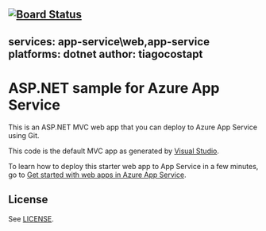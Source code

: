 [![Board Status](https://dev.azure.com/behnam0579/760b13d1-cd3e-4f8a-8d6c-240e28c22eda/4d884fd9-4bca-43a8-8951-84783c72dc13/_apis/work/boardbadge/bc31cbf2-b774-4b4c-a3b8-9b74facd7bf1)](https://dev.azure.com/behnam0579/760b13d1-cd3e-4f8a-8d6c-240e28c22eda/_boards/board/t/4d884fd9-4bca-43a8-8951-84783c72dc13/Microsoft.RequirementCategory)
---
services: app-service\web,app-service
platforms: dotnet
author: tiagocostapt
---

# ASP.NET sample for Azure App Service

This is an ASP.NET MVC web app that you can deploy to Azure App Service using Git. 

This code is the default MVC app as generated by 
[Visual Studio](https://www.visualstudio.com/products/visual-studio-community-vs).

To learn how to deploy this starter web app to App Service in a few minutes, go to 
[Get started with web apps in Azure App Service](https://azure.microsoft.com/en-us/documentation/articles/app-service-web-get-started/). 

## License

See [LICENSE](LICENSE).
